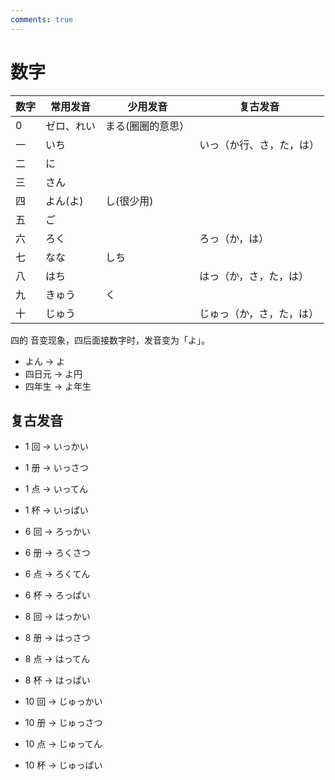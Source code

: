 ```yaml
---
comments: true
---
```


# 数字

| 数字  | 常用发音  | 少用发音      | 复古发音             |   
|-----|-------|-----------|------------------|
| 0   | ゼロ、れい | まる(圈圈的意思） |                  |
| 一   | いち    |           | いっ（か行、さ，た，は）     |
| 二   | に     |           |                  |    
| 三   | さん    |           |                  |
| 四   | よん(よ) | し(很少用)    |                  |
| 五   | ご     |           |                  |
| 六   | ろく    |           | ろっ（か，は）          |
| 七   | なな    | しち        |                  |
| 八   | はち    |           | はっ（か，さ，た，は）      | 
| 九   | きゅう   | く         |                  |
| 十   | じゅう   |           | じゅっ（か，さ，た，は）     |

四的 音变现象，四后面接数字时，发音变为「よ」。

- よん -> よ
- 四日元 -> よ円
- 四年生 -> よ年生

## 复古发音

- 1 回 -> いっかい
- 1 册 -> いっさつ
- 1 点 -> いってん
- 1 杯 -> いっぱい


- 6 回 -> ろっかい
- 6 册 -> ろくさつ
- 6 点 -> ろくてん
- 6 杯 -> ろっぱい

- 8 回 -> はっかい
- 8 册 -> はっさつ
- 8 点 -> はってん
- 8 杯 -> はっぱい

- 10 回 -> じゅっかい
- 10 册 -> じゅっさつ
- 10 点 -> じゅってん
- 10 杯 -> じゅっぱい
